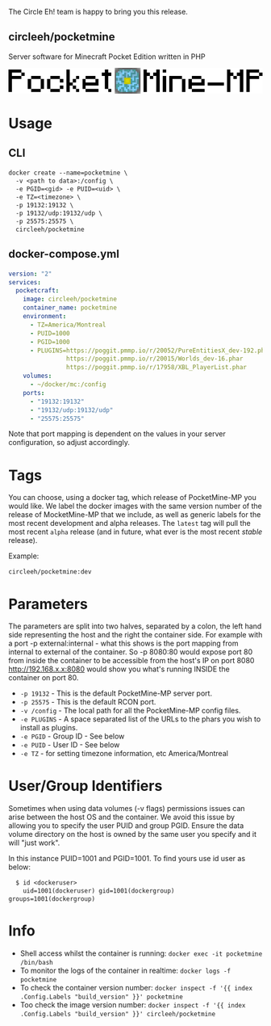 [circleehurl]: https://circle.enterprises/
[appurl]: https://pmmp.io/
[hub]: https://hub.docker.com/r/circleeh/

The Circle Eh! team is happy to bring you this release.

## circleeh/pocketmine

Server software for Minecraft Pocket Edition written in PHP

[![PocketMine-MP](/img/PocketMine-MP-h.png)][appurl]

# Usage

## CLI
```
docker create --name=pocketmine \
  -v <path to data>:/config \
  -e PGID=<gid> -e PUID=<uid> \
  -e TZ=<timezone> \
  -p 19132:19132 \
  -p 19132/udp:19132/udp \
  -p 25575:25575 \
  circleeh/pocketmine
```

## docker-compose.yml
```yaml
version: "2"
services:
  pocketcraft:
    image: circleeh/pocketmine
    container_name: pocketmine
    environment:
      - TZ=America/Montreal
      - PUID=1000
      - PGID=1000
      - PLUGINS=https://poggit.pmmp.io/r/20052/PureEntitiesX_dev-192.phar
                https://poggit.pmmp.io/r/20015/Worlds_dev-16.phar
                https://poggit.pmmp.io/r/17958/XBL_PlayerList.phar
    volumes:
      - ~/docker/mc:/config
    ports:
      - "19132:19132"
      - "19132/udp:19132/udp"
      - "25575:25575"
```


Note that port mapping is dependent on the values in your server configuration, so adjust accordingly.

# Tags

You can choose, using a docker tag, which release of PocketMine-MP you would
like. We label the docker images with the same version number of the release
of MocketMine-MP that we include, as well as generic labels for the most recent
development and alpha releases.  The `latest` tag will pull the most recent
`alpha` release (and in future, what ever is the most recent *stable* release).

Example:
```
circleeh/pocketmine:dev
```

# Parameters
The parameters are split into two halves, separated by a colon, the left hand side representing the host and the right the container side. For example with a port -p external:internal - what this shows is the port mapping from internal to external of the container. So -p 8080:80 would expose port 80 from inside the container to be accessible from the host's IP on port 8080 http://192.168.x.x:8080 would show you what's running INSIDE the container on port 80.

* `-p 19132` - This is the default PocketMine-MP server port.
* `-p 25575` - This is the default RCON port.
* `-v /config` - The local path for all the PocketMine-MP config files.
* `-e PLUGINS` - A space separated list of the URLs to the phars you wish to install as plugins.
* `-e PGID` - Group ID - See below
* `-e PUID` - User ID - See below
* `-e TZ` - for setting timezone information, etc America/Montreal

# User/Group Identifiers

Sometimes when using data volumes (-v flags) permissions issues can arise between the host OS and the container. We avoid this issue by allowing you to specify the user PUID and group PGID. Ensure the data volume directory on the host is owned by the same user you specify and it will "just work".

In this instance PUID=1001 and PGID=1001. To find yours use id user as below:

```
  $ id <dockeruser>
    uid=1001(dockeruser) gid=1001(dockergroup) groups=1001(dockergroup)
```

# Info

* Shell access whilst the container is running: `docker exec -it pocketmine /bin/bash`
* To monitor the logs of the container in realtime: `docker logs -f pocketmine`
* To check the container version number: `docker inspect -f '{{ index .Config.Labels "build_version" }}' pocketmine`
* Too check the image version number: `docker inspect -f '{{ index .Config.Labels "build_version" }}' circleeh/pocketmine`

